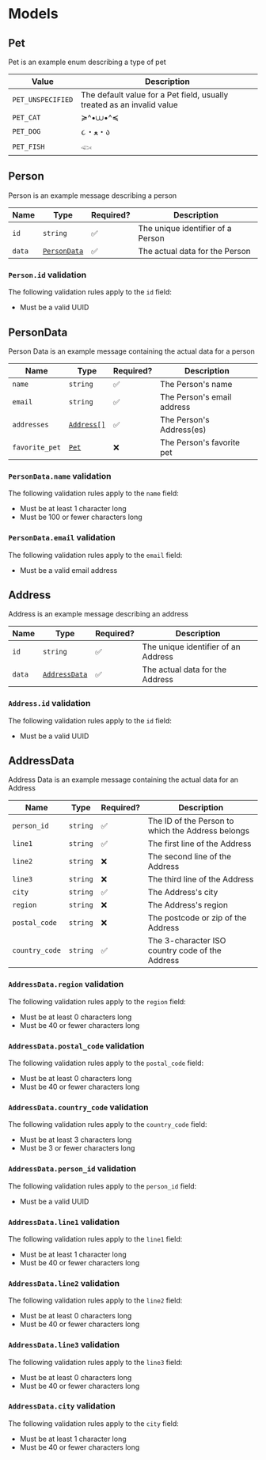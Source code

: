 # Models

## Pet

Pet is an example enum describing a type of pet

| Value             | Description                                                            |
| ----------------- | ---------------------------------------------------------------------- |
| `PET_UNSPECIFIED` | The default value for a Pet field, usually treated as an invalid value |
| `PET_CAT`         | ≽^•⩊•^≼                                                                |
| `PET_DOG`         | ૮・ﻌ・ა                                                                  |
| `PET_FISH`        | 𓆟                                                                      |

## Person

Person is an example message describing a person

| Name   | Type                        | Required? | Description                       |
| ------ | --------------------------- | --------- | --------------------------------- |
| `id`   | `string`                    | ✅         | The unique identifier of a Person |
| `data` | [`PersonData`](#persondata) | ✅         | The actual data for the Person    |

### `Person.id` validation

The following validation rules apply to the `id` field:

- Must be a valid UUID

## PersonData

Person Data is an example message containing the actual data for a person

| Name           | Type                    | Required? | Description                |
| -------------- | ----------------------- | --------- | -------------------------- |
| `name`         | `string`                | ✅         | The Person's name          |
| `email`        | `string`                | ✅         | The Person's email address |
| `addresses`    | [`Address[]`](#address) | ✅         | The Person's Address(es)   |
| `favorite_pet` | [`Pet`](#pet)           | ❌         | The Person's favorite pet  |

### `PersonData.name` validation

The following validation rules apply to the `name` field:

- Must be at least 1 character long
- Must be 100 or fewer characters long

### `PersonData.email` validation

The following validation rules apply to the `email` field:

- Must be a valid email address

## Address

Address is an example message describing an address

| Name   | Type                          | Required? | Description                         |
| ------ | ----------------------------- | --------- | ----------------------------------- |
| `id`   | `string`                      | ✅         | The unique identifier of an Address |
| `data` | [`AddressData`](#addressdata) | ✅         | The actual data for the Address     |

### `Address.id` validation

The following validation rules apply to the `id` field:

- Must be a valid UUID

## AddressData

Address Data is an example message containing the actual data for an Address

| Name           | Type     | Required? | Description                                       |
| -------------- | -------- | --------- | ------------------------------------------------- |
| `person_id`    | `string` | ✅         | The ID of the Person to which the Address belongs |
| `line1`        | `string` | ✅         | The first line of the Address                     |
| `line2`        | `string` | ❌         | The second line of the Address                    |
| `line3`        | `string` | ❌         | The third line of the Address                     |
| `city`         | `string` | ✅         | The Address's city                                |
| `region`       | `string` | ❌         | The Address's region                              |
| `postal_code`  | `string` | ❌         | The postcode or zip of the Address                |
| `country_code` | `string` | ✅         | The 3-character ISO country code of the Address   |

### `AddressData.region` validation

The following validation rules apply to the `region` field:

- Must be at least 0 characters long
- Must be 40 or fewer characters long

### `AddressData.postal_code` validation

The following validation rules apply to the `postal_code` field:

- Must be at least 0 characters long
- Must be 40 or fewer characters long

### `AddressData.country_code` validation

The following validation rules apply to the `country_code` field:

- Must be at least 3 characters long
- Must be 3 or fewer characters long

### `AddressData.person_id` validation

The following validation rules apply to the `person_id` field:

- Must be a valid UUID

### `AddressData.line1` validation

The following validation rules apply to the `line1` field:

- Must be at least 1 character long
- Must be 40 or fewer characters long

### `AddressData.line2` validation

The following validation rules apply to the `line2` field:

- Must be at least 0 characters long
- Must be 40 or fewer characters long

### `AddressData.line3` validation

The following validation rules apply to the `line3` field:

- Must be at least 0 characters long
- Must be 40 or fewer characters long

### `AddressData.city` validation

The following validation rules apply to the `city` field:

- Must be at least 1 character long
- Must be 40 or fewer characters long

